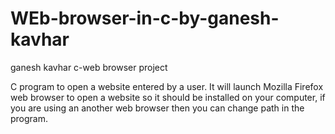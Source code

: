 # WEb-browser-in-c-by-ganesh-kavhar
ganesh kavhar c-web browser project


C program to open a website entered by a user. It will launch Mozilla Firefox web browser to open a website so it should be installed on your computer, if you are using an another web browser then you can change path in the program.
